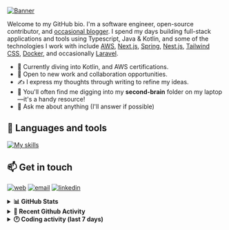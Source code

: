 [![Banner](https://raw.githubusercontent.com/wilfriedago/wilfriedago/main/assets/1.png)][website]

Welcome to my GitHub bio. I'm a software engineer, open-source contributor, and [occasional blogger][blog]. I spend my days building full-stack applications and tools using Typescript, Java & Kotlin, and some of the technologies I work with include [AWS](https://aws.amazon.com/fr/), [Next.js](https://nextjs.org/), [Spring](https://spring.io/), [Nest.js](https://nestjs.com/), [Tailwind CSS](https://github.com/tailwindlabs/tailwindcss), [Docker](https://www.docker.com/), and occasionally [Laravel](https://laravel.com/).

- 🔭 Currently diving into Kotlin, and AWS certifications.
- 👯 Open to new work and collaboration opportunities.
- ✍️ I express my thoughts through writing to refine my ideas.
- 🧠 You'll often find me digging into my **second-brain** folder on my laptop—it's a handy resource!
- 💬 Ask me about anything (I'll answer if possible)

## 🎨 Languages and tools

[![My skills](https://skillicons.dev/icons?i=typescript,js,nodejs,nest,java,kotlin,spring,python,fastapi,django,aws,docker,vscode,idea,tailwind&perline=15)](https://wilfriedago.dev/about#skills)

## 📫 Get in touch
[![web](https://img.shields.io/badge/WEBSITE-12100E?logo=google-earth&color=282A36)][website]
[![email](https://img.shields.io/badge/MAIL-12100E?logo=mailgun&color=282A36)][mail]
[![linkedin](https://img.shields.io/badge/LINKEDIN-12100E?logo=linkedin&color=282A36)][linkedin]


<details>
  <summary><b>📊 GitHub Stats</b></summary>
	<br/>
	<p align="left">
		<img width="49.5%" src="https://github-readme-stats.vercel.app/api?username=wilfriedago&show_icons=true&count_private=true&title_color=10b981&icon_color=10b981&theme=react&hide_border=true&rank_icon=github" />
		<img width="49.5%" src="https://streak-stats.demolab.com/?user=wilfriedago&hide_border=true&theme=react&ring=10b981&fire=fff&currStreakNum=fff&sideLabels=10b981&currStreakLabel=10b981&sideNums=fff" />
	</p>
</details>

<details>
  <summary><b>📅 Recent Github Activity</b></summary>
	<br>

<!--RECENT_ACTIVITY:last_update-->
Last Updated: Sunday, October 20th, 2024, 4:17:20 AM
<!--RECENT_ACTIVITY:last_update_end-->

<!--RECENT_ACTIVITY:start-->
1. ⭐ Starred [nodejs/corepack](https://github.com/nodejs/corepack)<br>
2. ⭐ Starred [apache/incubator-kie-drools](https://github.com/apache/incubator-kie-drools)<br>
3. ⭐ Starred [kiegroup/drools](https://github.com/kiegroup/drools)<br>
4. 🔱 Forked [wilfriedago/droolsjbpm-integration](undefined) from [kiegroup/droolsjbpm-integration](https://github.com/kiegroup/droolsjbpm-integration)<br>
5. ⭐ Starred [Unleash/unleash](https://github.com/Unleash/unleash)<br>
<!--RECENT_ACTIVITY:end-->
</details>

<details>
  <summary><b>🕐 Coding activity (last 7 days)</b></summary>
	<br>

<!--START_SECTION:waka-->

```python
Total Time: 42 hrs 27 mins

Drools            14 hrs 44 mins  ████████▓░░░░░░░░░░░░░░░░   34.35 %
Java              13 hrs 15 mins  ███████▓░░░░░░░░░░░░░░░░░   30.89 %
TypeScript        9 hrs 22 mins   █████▒░░░░░░░░░░░░░░░░░░░   21.87 %
TeX               41 mins         ▒░░░░░░░░░░░░░░░░░░░░░░░░   01.62 %
JavaScript        26 mins         ▒░░░░░░░░░░░░░░░░░░░░░░░░   01.03 %
Other             26 mins         ▒░░░░░░░░░░░░░░░░░░░░░░░░   01.01 %
```

<!--END_SECTION:waka-->
</details>

[website]: https://wilfriedago.dev
[linkedin]: https://linkedin.com/in/wilfriedago
[blog]: https://wilfriedago.dev/blog
[mail]: mailto:me@wilfriedago.dev
